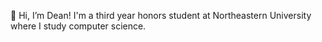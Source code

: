 👋 Hi, I’m Dean! I'm a third year honors student at Northeastern University where I study computer science.
